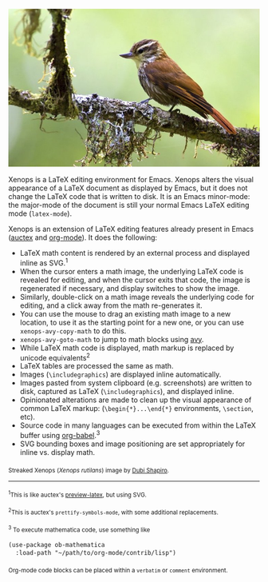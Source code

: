 <p align="center"><img width=512px src="xenops.jpg" alt="" /></p>

Xenops is a LaTeX editing environment for Emacs. Xenops alters the visual appearance of a LaTeX document as displayed by Emacs, but it does not change the LaTeX code that is written to disk. It is an Emacs minor-mode: the major-mode of the document is still your normal Emacs LaTeX editing mode (`latex-mode`).

Xenops is an extension of LaTeX editing features already present in Emacs ([auctex](https://www.gnu.org/software/auctex/) and [org-mode](https://orgmode.org/manual/Previewing-LaTeX-fragments.html)). It does the following:

- LaTeX math content is rendered by an external process and displayed inline as SVG.<sup>1</sup>
- When the cursor enters a math image, the underlying LaTeX code is revealed for editing, and when the cursor exits that code, the image is regenerated if necessary, and display switches to show the image.
- Similarly, double-click on a math image reveals the underlying code for editing, and a click away from the math re-generates it.
- You can use the mouse to drag an existing math image to a new location, to use it as the starting point for a new one, or you can use `xenops-avy-copy-math` to do this.
- `xenops-avy-goto-math` to jump to math blocks using [avy](https://github.com/abo-abo/avy).
- While LaTeX math code is displayed, math markup is replaced by unicode equivalents<sup>2</sup>
- LaTeX tables are processed the same as math.
- Images (`\includegraphics`) are displayed inline automatically.
- Images pasted from system clipboard (e.g. screenshots) are written to disk, captured as LaTeX (`\includegraphics`), and displayed inline.
- Opinionated alterations are made to clean up the visual appearance of common LaTeX markup: (`\begin{*}...\end{*}` environments, `\section`,  etc).
- Source code in many languages can be executed from within the LaTeX buffer using [org-babel](https://orgmode.org/manual/Working-with-source-code.html).<sup>3</sup>
- SVG bounding boxes and image positioning are set appropriately for inline vs. display math.

<sub>Streaked Xenops (_Xenops rutilans_) image by [Dubi Shapiro](https://conservationtours.rockjumperbirding.com/dt_gallery/gallery-tours-brazils-atlantic-rainforest/streaked-xenops-by-dubi-shapiro-001).</sub>

----------------------------------------------------------------------------------------------------

<sub><sup>1</sup>This is like auctex's [preview-latex](https://www.gnu.org/software/auctex/manual/preview-latex.html), but using SVG.</sub>

<sub><sup>2</sup>This is auctex's `prettify-symbols-mode`, with some additional replacements.</sub>

<sub><sup>3</sup> To execute mathematica code, use something like</sub>
  ```emacs-lisp
  (use-package ob-mathematica
    :load-path "~/path/to/org-mode/contrib/lisp")
  ```
  <sub>Org-mode code blocks can be placed within a `verbatim` or `comment` environment.</sub>
